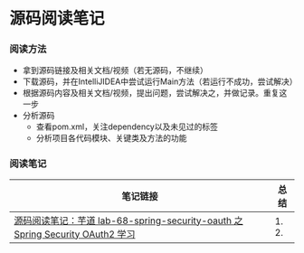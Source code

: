 # 源码阅读笔记

### 阅读方法
- 拿到源码链接及相关文档/视频（若无源码，不继续）
- 下载源码，并在IntelliJIDEA中尝试运行Main方法（若运行不成功，尝试解决）
- 根据源码内容及相关文档/视频，提出问题，尝试解决之，并做记录。重复这一步
- 分析源码
  - 查看pom.xml，关注dependency以及未见过的标签
  - 分析项目各代码模块、关键类及方法的功能

### 阅读笔记

|笔记链接|总结|
|--|--|
|[源码阅读笔记：芋道 lab-68-spring-security-oauth 之 Spring Security OAuth2 学习](https://github.com/peteryuanpan/notebook/issues/25)|1. <br>2. |
